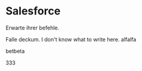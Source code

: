 # Salesforce

Erwarte ihrer befehle.


Falle deckum.
I don't know what to write here.
alfalfa

betbeta



333

